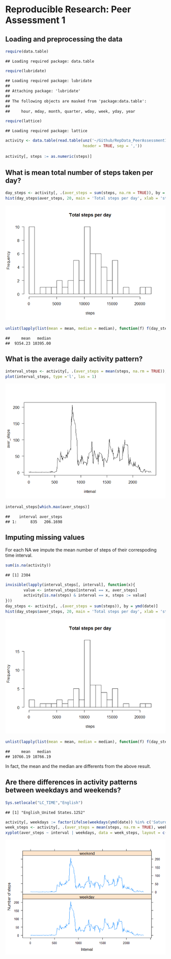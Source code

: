 # Reproducible Research: Peer Assessment 1


## Loading and preprocessing the data

```r
require(data.table)
```

```
## Loading required package: data.table
```

```r
require(lubridate)
```

```
## Loading required package: lubridate
## 
## Attaching package: 'lubridate'
## 
## The following objects are masked from 'package:data.table':
## 
##     hour, mday, month, quarter, wday, week, yday, year
```

```r
require(lattice)
```

```
## Loading required package: lattice
```

```r
activity <- data.table(read.table(unz('~/Github/RepData_PeerAssessment1/activity.zip', 'activity.csv'),
                                  header = TRUE, sep = ','))

activity[, steps := as.numeric(steps)]
```

## What is mean total number of steps taken per day?

```r
day_steps <- activity[, .(aver_steps = sum(steps, na.rm = TRUE)), by = ymd(date)]
hist(day_steps$aver_steps, 20, main = 'Total steps per day', xlab = 'steps', las = 1)
```

![](PA1_template_files/figure-html/mean_steps-1.png) 

```r
unlist(lapply(list(mean = mean, median = median), function(f) f(day_steps$aver_steps, na.rm = TRUE)))
```

```
##     mean   median 
##  9354.23 10395.00
```

## What is the average daily activity pattern?

```r
interval_steps <- activity[, .(aver_steps = mean(steps, na.rm = TRUE)), by = interval]
plot(interval_steps, type ='l', las = 1)
```

![](PA1_template_files/figure-html/daily_pattern-1.png) 

```r
interval_steps[which.max(aver_steps)]
```

```
##    interval aver_steps
## 1:      835   206.1698
```

## Imputing missing values
For each NA we impute the mean number of steps of their correspoding time interval.

```r
sum(is.na(activity))
```

```
## [1] 2304
```

```r
invisible(lapply(interval_steps[, interval], function(x){
        value <- interval_steps[interval == x, aver_steps]
        activity[is.na(steps) & interval == x, steps := value]
}))
day_steps <- activity[, .(aver_steps = sum(steps)), by = ymd(date)]
hist(day_steps$aver_steps, 20, main = 'Total steps per day', xlab = 'steps', las = 1)
```

![](PA1_template_files/figure-html/missing_values-1.png) 

```r
unlist(lapply(list(mean = mean, median = median), function(f) f(day_steps$aver_steps)))
```

```
##     mean   median 
## 10766.19 10766.19
```
In fact, the mean and the median are differents from the above result.

## Are there differences in activity patterns between weekdays and weekends?

```r
Sys.setlocale("LC_TIME","English")
```

```
## [1] "English_United States.1252"
```

```r
activity[, weekdays := factor(ifelse(weekdays(ymd(date)) %in% c('Saturday', 'Sunday'),'weekend', 'weekday'))]
week_steps <- activity[, .(aver_steps = mean(steps, na.rm = TRUE), weekdays), by = interval]
xyplot(aver_steps ~ interval | weekdays, data = week_steps, layout = c(1, 2), type="l", xlab = "Interval", ylab = "Number of steps")
```

![](PA1_template_files/figure-html/weekdays_pattern-1.png) 
